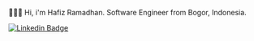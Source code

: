  👨🏻‍💻 Hi, i'm Hafiz Ramadhan. Software Engineer from Bogor, Indonesia.

  [![Linkedin Badge](https://img.shields.io/badge/-Hafiz%20Ramadhan-blue?style=social&logo=Linkedin&logoColor=blue&link=https://www.linkedin.com/in/hfzrmd/)](https://www.linkedin.com/in/hfzrmd/)
